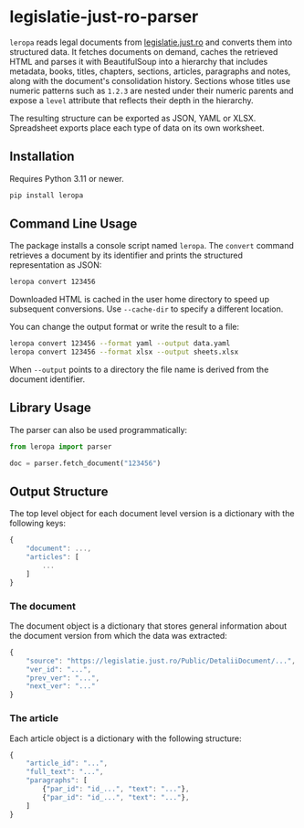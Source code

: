 # legislatie-just-ro-parser

`leropa` reads legal documents from
[legislatie.just.ro](https://legislatie.just.ro/) and converts them into
structured data. It fetches documents on demand, caches the retrieved HTML and
parses it with BeautifulSoup into a hierarchy that includes metadata,
books, titles, chapters, sections, articles, paragraphs and notes, along with
the document's consolidation history. Sections whose titles use numeric
patterns such as ``1.2.3`` are nested under their numeric parents and expose a
``level`` attribute that reflects their depth in the hierarchy.

The resulting structure can be exported as JSON, YAML or XLSX. Spreadsheet
exports place each type of data on its own worksheet.

## Installation

Requires Python 3.11 or newer.

```bash
pip install leropa
```

## Command Line Usage

The package installs a console script named `leropa`. The `convert` command
retrieves a document by its identifier and prints the structured representation
as JSON:

```bash
leropa convert 123456
```

Downloaded HTML is cached in the user home directory to speed up subsequent
conversions. Use `--cache-dir` to specify a different location.

You can change the output format or write the result to a file:

```bash
leropa convert 123456 --format yaml --output data.yaml
leropa convert 123456 --format xlsx --output sheets.xlsx
```

When `--output` points to a directory the file name is derived from the document
identifier.

## Library Usage

The parser can also be used programmatically:

```python
from leropa import parser

doc = parser.fetch_document("123456")
```

## Output Structure

The top level object for each document level version is a dictionary
with the following keys:

```js
{
    "document": ...,
    "articles": [
        ...
    ]
}
```

### The document

The document object is a dictionary that stores general information about the
document version from which the data was extracted:

```js
{
    "source": "https://legislatie.just.ro/Public/DetaliiDocument/...",
    "ver_id": "...",
    "prev_ver": "...",
    "next_ver": "..."
}
```

### The article

Each article object is a dictionary with the following structure:

```js
{
    "article_id": "...",
    "full_text": "...",
    "paragraphs": [
        {"par_id": "id_...", "text": "..."},
        {"par_id": "id_...", "text": "..."},
    ]
}
```
